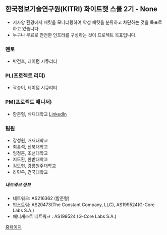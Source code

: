 ## 한국정보기술연구원(KITRI) 화이트햇 스쿨 2기 - None

- 저사양 환경에서 패킷을 모니터링하여 악성 패킷을 분류하고 차단하는 것을 목표로 하고 있습니다.
- 누구나 무료로 안전한 인프라를 구성하는 것이 프로젝트 목표입니다.

### 멘토
- 박건호, 테이텀 시큐리티

### PL(프로젝트 리더)
- 곽송이, 테이텀 시큐리티

### PM(프로젝트 매니저)
- 함준형, 배재대학교 [LinkedIn](https://www.linkedin.com/in/%EC%A4%80%ED%98%95-%ED%95%A8-669898284/)

### 팀원
- 강성원, 배재대학교
- 최홍석, 전북대학교
- 임정훈, 조선대학교
- 지도환, 한밭대학교
- 김도현, 강릉원주대학교
- 라민우, 건국대학교

##### 네트워크 정보
- 네트워크: AS216362 (함준형)
- 업스트림: AS20473(The Constant Company, LLC), AS199524(G-Core Labs S.A.)
- 애니캐스트 네트워크 : AS199524 (G-Core Labs S.A.)

[홈페이지](https://ddosmitigation.github.io/)
